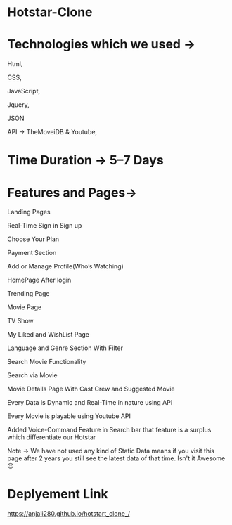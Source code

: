 # Hotstar-Clone


# Technologies which we used →

Html,

CSS,

JavaScript,

Jquery,

JSON

API → TheMoveiDB & Youtube,

# Time Duration -> 5–7 Days

# Features and Pages->

Landing Pages

Real-Time Sign in Sign up

Choose Your Plan

Payment Section

Add or Manage Profile(Who’s Watching)

HomePage After login 

Trending Page

Movie Page

TV Show

My Liked and WishList Page

Language and Genre Section With Filter

Search Movie Functionality


Search via Movie

Movie Details Page With Cast Crew and Suggested Movie

Every Data is Dynamic and Real-Time in nature using API

Every Movie is playable using Youtube API

Added Voice-Command Feature in Search bar that feature is a surplus which differentiate our Hotstar 


Note -> We have not used any kind of Static Data means if you visit this page after 2 years you still see the latest data of that time. Isn't it Awesome😍



# Deplyement Link

https://anjali280.github.io/hotstart_clone_/
